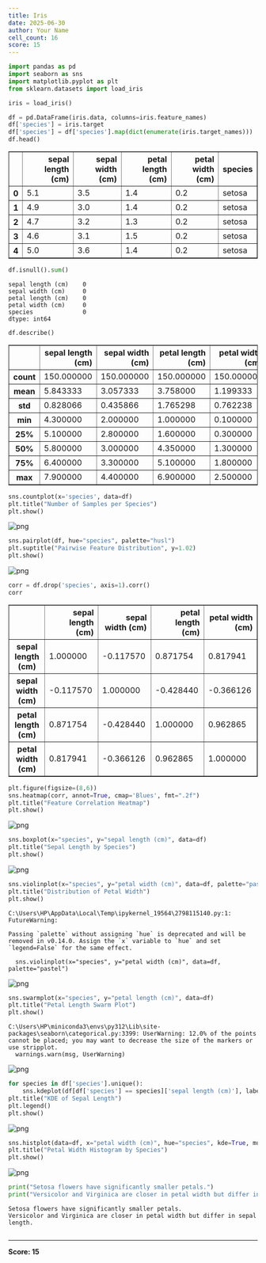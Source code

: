 ```yaml
---
title: Iris
date: 2025-06-30
author: Your Name
cell_count: 16
score: 15
---
```


```python
import pandas as pd
import seaborn as sns
import matplotlib.pyplot as plt
from sklearn.datasets import load_iris

```


```python
iris = load_iris()

```


```python
df = pd.DataFrame(iris.data, columns=iris.feature_names)
df['species'] = iris.target
df['species'] = df['species'].map(dict(enumerate(iris.target_names)))
df.head()

```




<div>
<style scoped>
    .dataframe tbody tr th:only-of-type {
        vertical-align: middle;
    }

    .dataframe tbody tr th {
        vertical-align: top;
    }

    .dataframe thead th {
        text-align: right;
    }
</style>
<table border="1" class="dataframe">
  <thead>
    <tr style="text-align: right;">
      <th></th>
      <th>sepal length (cm)</th>
      <th>sepal width (cm)</th>
      <th>petal length (cm)</th>
      <th>petal width (cm)</th>
      <th>species</th>
    </tr>
  </thead>
  <tbody>
    <tr>
      <th>0</th>
      <td>5.1</td>
      <td>3.5</td>
      <td>1.4</td>
      <td>0.2</td>
      <td>setosa</td>
    </tr>
    <tr>
      <th>1</th>
      <td>4.9</td>
      <td>3.0</td>
      <td>1.4</td>
      <td>0.2</td>
      <td>setosa</td>
    </tr>
    <tr>
      <th>2</th>
      <td>4.7</td>
      <td>3.2</td>
      <td>1.3</td>
      <td>0.2</td>
      <td>setosa</td>
    </tr>
    <tr>
      <th>3</th>
      <td>4.6</td>
      <td>3.1</td>
      <td>1.5</td>
      <td>0.2</td>
      <td>setosa</td>
    </tr>
    <tr>
      <th>4</th>
      <td>5.0</td>
      <td>3.6</td>
      <td>1.4</td>
      <td>0.2</td>
      <td>setosa</td>
    </tr>
  </tbody>
</table>
</div>




```python
df.isnull().sum()

```




    sepal length (cm)    0
    sepal width (cm)     0
    petal length (cm)    0
    petal width (cm)     0
    species              0
    dtype: int64




```python
df.describe()

```




<div>
<style scoped>
    .dataframe tbody tr th:only-of-type {
        vertical-align: middle;
    }

    .dataframe tbody tr th {
        vertical-align: top;
    }

    .dataframe thead th {
        text-align: right;
    }
</style>
<table border="1" class="dataframe">
  <thead>
    <tr style="text-align: right;">
      <th></th>
      <th>sepal length (cm)</th>
      <th>sepal width (cm)</th>
      <th>petal length (cm)</th>
      <th>petal width (cm)</th>
    </tr>
  </thead>
  <tbody>
    <tr>
      <th>count</th>
      <td>150.000000</td>
      <td>150.000000</td>
      <td>150.000000</td>
      <td>150.000000</td>
    </tr>
    <tr>
      <th>mean</th>
      <td>5.843333</td>
      <td>3.057333</td>
      <td>3.758000</td>
      <td>1.199333</td>
    </tr>
    <tr>
      <th>std</th>
      <td>0.828066</td>
      <td>0.435866</td>
      <td>1.765298</td>
      <td>0.762238</td>
    </tr>
    <tr>
      <th>min</th>
      <td>4.300000</td>
      <td>2.000000</td>
      <td>1.000000</td>
      <td>0.100000</td>
    </tr>
    <tr>
      <th>25%</th>
      <td>5.100000</td>
      <td>2.800000</td>
      <td>1.600000</td>
      <td>0.300000</td>
    </tr>
    <tr>
      <th>50%</th>
      <td>5.800000</td>
      <td>3.000000</td>
      <td>4.350000</td>
      <td>1.300000</td>
    </tr>
    <tr>
      <th>75%</th>
      <td>6.400000</td>
      <td>3.300000</td>
      <td>5.100000</td>
      <td>1.800000</td>
    </tr>
    <tr>
      <th>max</th>
      <td>7.900000</td>
      <td>4.400000</td>
      <td>6.900000</td>
      <td>2.500000</td>
    </tr>
  </tbody>
</table>
</div>




```python
sns.countplot(x='species', data=df)
plt.title("Number of Samples per Species")
plt.show()

```


    
![png](/pynotes/images/iris_5_0.png)
    



```python
sns.pairplot(df, hue="species", palette="husl")
plt.suptitle("Pairwise Feature Distribution", y=1.02)
plt.show()

```


    
![png](/pynotes/images/iris_6_0.png)
    



```python
corr = df.drop('species', axis=1).corr()
corr

```




<div>
<style scoped>
    .dataframe tbody tr th:only-of-type {
        vertical-align: middle;
    }

    .dataframe tbody tr th {
        vertical-align: top;
    }

    .dataframe thead th {
        text-align: right;
    }
</style>
<table border="1" class="dataframe">
  <thead>
    <tr style="text-align: right;">
      <th></th>
      <th>sepal length (cm)</th>
      <th>sepal width (cm)</th>
      <th>petal length (cm)</th>
      <th>petal width (cm)</th>
    </tr>
  </thead>
  <tbody>
    <tr>
      <th>sepal length (cm)</th>
      <td>1.000000</td>
      <td>-0.117570</td>
      <td>0.871754</td>
      <td>0.817941</td>
    </tr>
    <tr>
      <th>sepal width (cm)</th>
      <td>-0.117570</td>
      <td>1.000000</td>
      <td>-0.428440</td>
      <td>-0.366126</td>
    </tr>
    <tr>
      <th>petal length (cm)</th>
      <td>0.871754</td>
      <td>-0.428440</td>
      <td>1.000000</td>
      <td>0.962865</td>
    </tr>
    <tr>
      <th>petal width (cm)</th>
      <td>0.817941</td>
      <td>-0.366126</td>
      <td>0.962865</td>
      <td>1.000000</td>
    </tr>
  </tbody>
</table>
</div>




```python
plt.figure(figsize=(8,6))
sns.heatmap(corr, annot=True, cmap='Blues', fmt=".2f")
plt.title("Feature Correlation Heatmap")
plt.show()

```


    
![png](/pynotes/images/iris_8_0.png)
    



```python
sns.boxplot(x="species", y="sepal length (cm)", data=df)
plt.title("Sepal Length by Species")
plt.show()

```


    
![png](/pynotes/images/iris_9_0.png)
    



```python
sns.violinplot(x="species", y="petal width (cm)", data=df, palette="pastel")
plt.title("Distribution of Petal Width")
plt.show()

```

    C:\Users\HP\AppData\Local\Temp\ipykernel_19564\2798115140.py:1: FutureWarning: 
    
    Passing `palette` without assigning `hue` is deprecated and will be removed in v0.14.0. Assign the `x` variable to `hue` and set `legend=False` for the same effect.
    
      sns.violinplot(x="species", y="petal width (cm)", data=df, palette="pastel")
    


    
![png](/pynotes/images/iris_10_1.png)
    



```python
sns.swarmplot(x="species", y="petal length (cm)", data=df)
plt.title("Petal Length Swarm Plot")
plt.show()

```

    C:\Users\HP\miniconda3\envs\py312\Lib\site-packages\seaborn\categorical.py:3399: UserWarning: 12.0% of the points cannot be placed; you may want to decrease the size of the markers or use stripplot.
      warnings.warn(msg, UserWarning)
    


    
![png](/pynotes/images/iris_11_1.png)
    



```python
for species in df['species'].unique():
    sns.kdeplot(df[df['species'] == species]['sepal length (cm)'], label=species)
plt.title("KDE of Sepal Length")
plt.legend()
plt.show()

```


    
![png](/pynotes/images/iris_12_0.png)
    



```python
sns.histplot(data=df, x="petal width (cm)", hue="species", kde=True, multiple="stack")
plt.title("Petal Width Histogram by Species")
plt.show()

```


    
![png](/pynotes/images/iris_13_0.png)
    



```python
print("Setosa flowers have significantly smaller petals.")
print("Versicolor and Virginica are closer in petal width but differ in sepal length.")

```

    Setosa flowers have significantly smaller petals.
    Versicolor and Virginica are closer in petal width but differ in sepal length.
    


```python

```


---
**Score: 15**